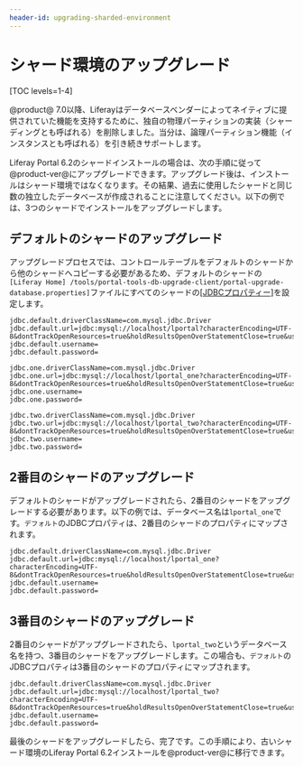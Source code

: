 ```yaml
---
header-id: upgrading-sharded-environment
---
```


# シャード環境のアップグレード

[TOC levels=1-4]

@product@ 7.0以降、Liferayはデータベースベンダーによってネイティブに提供されていた機能を支持するために、独自の物理パーティションの実装（シャーディングとも呼ばれる）を削除しました。当分は、論理パーティション機能（インスタンスとも呼ばれる）を引き続きサポートします。

Liferay Portal 6.2のシャードインストールの場合は、次の手順に従って@product-ver@にアップグレードできます。アップグレード後は、インストールはシャード環境ではなくなります。その結果、過去に使用したシャードと同じ数の独立したデータベースが作成されることに注意してください。以下の例では、3つのシャードでインストールをアップグレードします。

## デフォルトのシャードのアップグレード

アップグレードプロセスでは、コントロールテーブルをデフォルトのシャードから他のシャードへコピーする必要があるため、デフォルトのシャードの`[Liferay Home] /tools/portal-tools-db-upgrade-client/portal-upgrade-database.properties]`ファイルにすべてのシャードの[[JDBCプロパティー]](/discover/deployment/-/knowledge_base/7-1/running-the-upgrade-ja#configuring-portal-upgrade-database-properties)を設定します。 

    jdbc.default.driverClassName=com.mysql.jdbc.Driver
    jdbc.default.url=jdbc:mysql://localhost/lportal?characterEncoding=UTF-8&dontTrackOpenResources=true&holdResultsOpenOverStatementClose=true&useFastDateParsing=false&useUnicode=true
    jdbc.default.username=
    jdbc.default.password=
    
    jdbc.one.driverClassName=com.mysql.jdbc.Driver
    jdbc.one.url=jdbc:mysql://localhost/lportal_one?characterEncoding=UTF-8&dontTrackOpenResources=true&holdResultsOpenOverStatementClose=true&useFastDateParsing=false&useUnicode=true
    jdbc.one.username=
    jdbc.one.password=
    
    jdbc.two.driverClassName=com.mysql.jdbc.Driver
    jdbc.two.url=jdbc:mysql://localhost/lportal_two?characterEncoding=UTF-8&dontTrackOpenResources=true&holdResultsOpenOverStatementClose=true&useFastDateParsing=false&useUnicode=true
    jdbc.two.username=
    jdbc.two.password=

## 2番目のシャードのアップグレード

デフォルトのシャードがアップグレードされたら、2番目のシャードをアップグレードする必要があります。以下の例では、データベース名は`lportal_one`です。`デフォルト`のJDBCプロパティは、2番目のシャードのプロパティにマップされます。

    jdbc.default.driverClassName=com.mysql.jdbc.Driver
    jdbc.default.url=jdbc:mysql://localhost/lportal_one?characterEncoding=UTF-8&dontTrackOpenResources=true&holdResultsOpenOverStatementClose=true&useFastDateParsing=false&useUnicode=true
    jdbc.default.username=
    jdbc.default.password=

## 3番目のシャードのアップグレード

2番目のシャードがアップグレードされたら、`lportal_two`というデータベース名を持つ、3番目のシャードをアップグレードします。この場合も、`デフォルト`のJDBCプロパティは3番目のシャードのプロパティにマップされます。

    jdbc.default.driverClassName=com.mysql.jdbc.Driver
    jdbc.default.url=jdbc:mysql://localhost/lportal_two?characterEncoding=UTF-8&dontTrackOpenResources=true&holdResultsOpenOverStatementClose=true&useFastDateParsing=false&useUnicode=true
    jdbc.default.username=
    jdbc.default.password=

最後のシャードをアップグレードしたら、完了です。この手順により、古いシャード環境のLiferay Portal 6.2インストールを@product-ver@に移行できます。
